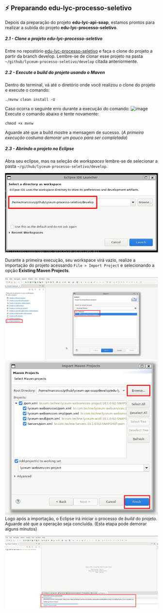 ## :zap: Preparando edu-lyc-processo-seletivo

Depois da preparação do projeto **edu-lyc-api-soap**, estamos prontos para realizar a subida do projeto **edu-lyc-processo-seletivo**.

##### 2.1 - Clone o projeto edu-lyc-processo-seletivo

Entre no repostório [edu-lyc-processo-seletivo](https://github.com/technecloud/edu-lyc-processo-seletivo) e faça o clone do projeto a partir da branch develop. Lembre-se de clonar esse projeto na pasta `~/github/lyceum-processo-seletivo/develop` citada anteriormente.

##### 2.2 - Execute o build do projeto usando o Maven

Dentro do terminal, vá até o diretório onde você realizou o clone do projeto e execute o comando:
```
./mvnw clean install -U
```
Caso ocorra o seguinte erro durante a execução do comando:
![image](https://github.com/Gustavo-Dias-Techne/procedimentos-techne/assets/144055556/f95532b0-ce6a-43c6-8b95-480c0c5e933b)\
Execute o comando abaixo e tente novamente:
```
chmod +x mvnw
```
Aguarde até que a build mostre a mensagem de sucesso. (*A primeira execução costuma demorar um pouco para ser completada*)

##### 2.3 - Abrindo o projeto no Eclipse

Abra seu eclipse, mas na seleção de *workspaces* lembre-se de selecionar a pasta `~/github/lyceum-processo-seletivo/develop`.

![image](./assets/processo-seletivo/eclipse-workspace-select.png)

Durante a primeira execução, seu workspace virá vazio, realize a importação do projeto acessando `File > Import Project` e selecionando a opção **Existing Maven Projects**.

![image](./assets/processo-seletivo/eclipse-import-project.png)
![image](./assets/api-soap/eclipse-import-project-select.png)
Logo após a importação, o Eclipse irá iniciar o processo de *build* do projeto. Aguarde até que a operação seja concluída. (Esta etapa pode demorar alguns minutos)

![image](./assets/api-soap/eclipse-import-project-build.png)

